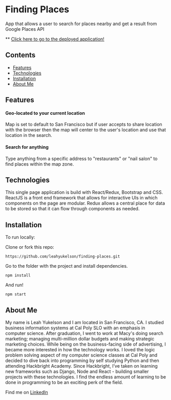 # Finding Places
App that allows a user to search for places nearby and get a result from Google Places API

** [Click here to go to the deployed application!](https://finding-places.herokuapp.com/)

## Contents
* [Features](#features)
* [Technologies](#tech)
* [Installation](#install)
* [About Me](#about)

## <a name="features"></a>Features

#### Geo-located to your current location
Map is set to default to San Francisco but if user accepts to share location with the browser then the map will center to the user's location and use that location in the search.


#### Search for anything
Type anything from a specific address to "restaurants" or "nail salon" to find places within the map zone.

## <a name="tech"></a>Technologies
This single page application is build with React/Redux, Bootstrap and CSS. ReactJS is a front end framework that allows for interactive UIs in which components on the page are modular. Redux allows a central place for data to be stored so that it can flow through components as needed.

## <a name="install"></a>Installation

To run locally:

Clone or fork this repo:

```
https://github.com/leahyukelson/finding-places.git
```

Go to the folder with the project and install dependencies.

```
npm install
```

And run!

```
npm start
```

## <a name="about"></a>About Me
My name is Leah Yukelson and I am located in San Francisco, CA. I studied business information systems at Cal Poly SLO with an emphasis in computer science. After graduation, I went to work at Macy's doing search marketing; managing multi-million dollar budgets and making strategic marketing choices. While being on the business-facing side of advertising, I became more interested in how the technology works. I loved the logic problem solving aspect of my computer science classes at Cal Poly and decided to dive back into programming by self studying Python and then attending Hackbright Academy. Since Hackbright, I’ve taken on learning new frameworks such as Django, Node and React - building smaller projects with these technologies. I find the endless amount of learning to be done in programming to be an exciting perk of the field.

Find me on [LinkedIn](https://www.linkedin.com/in/leahyukelson/)
